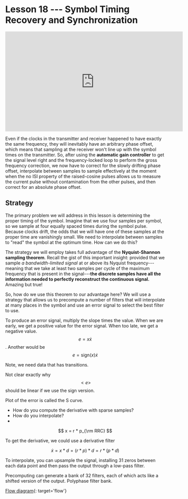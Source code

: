 # Lesson 18 --- Symbol Timing Recovery and Synchronization


<iframe width="560" height="315" src="https://www.youtube.com/embed/jag3btxSsig" title="YouTube video player" frameborder="0" allow="accelerometer; autoplay; clipboard-write; encrypted-media; gyroscope; picture-in-picture" allowfullscreen></iframe>

Even if the clocks in the transmitter and receiver happened to have exactly the same frequency, they will inevitably have an arbitrary phase offset, which means that sampling at the receiver won't line up with the symbol times on the transmitter. So, after using the **automatic gain controller** to get the signal level right and the frequency-locked loop to perform the gross frequency correction, we now have to correct for the slowly drifting phase offset, interpolate between samples to sample effectively at the moment when the no ISI property of the raised-cosine pulses allows us to measure the current pulse without contamination from the other pulses, and then correct for an absolute phase offset.

## Strategy

The primary problem we will address in this lesson is determining the proper timing of the symbol. Imagine that we use four samples per symbol, so we sample at four equally spaced times during the symbol pulse. Because clocks drift, the odds that we will have one of these samples at the proper time are vanishingly small. We need to interpolate between samples to "read" the symbol at the optimum time. How can we do this?

The strategy we will employ takes full advantage of the **Nyquist-Shannon sampling theorem**. Recall the gist of this important insight: provided that we sample _a bandwidth-limited signal_ at or above its Nyquist frequency---meaning that we take at least two samples per cycle of the maximum frequency that is present in the signal---**the discrete samples have all the information needed to perfectly reconstruct the continuous signal.** Amazing but true!

So, how do we use this theorem to our advantage here? We will use a strategy that allows us to precompute a number of filters that will interpolate at many places in the symbol and use an error signal to select the best filter to use.

To produce an error signal, multiply the slope times the value. When we are early, we get a positive value for the error signal. When too late, we get a negative value. $$e = x \dot{x} $$. Another would be $$e = \text{sign}(x) \dot{x}$$

Note, we need data that has transitions.

Not clear exactly why $$<e>$$ should be linear if we use the sign version.

Plot of the error is called the S curve.

- How do you compute the derivative with sparse samples?
- How do you interpolate?
- 

$$ x = r * p_{\rm RRC} $$

To get the derivative, we could use a derivative filter

$$ \dot{x} = x * d = (r * p) * d = r * (p * d) $$

To interpolate, you can upsample the signal, installing 31 zeros between each data point and then pass the output through a low-pass filter.

Precomputing can generate a bank of 32 filters, each of which acts like a shifted version of the output. Polyphase filter bank.

[Flow diagram](figs/flow/polyphase.png){: target='flow'}
